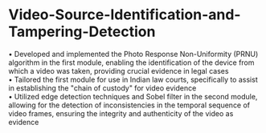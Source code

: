 # Video-Source-Identification-and-Tampering-Detection

• Developed and implemented the Photo Response Non-Uniformity (PRNU) algorithm in the first module, enabling the identification of the device from which a video was taken, providing crucial evidence in legal cases
<br />
• Tailored the first module for use in Indian law courts, specifically to assist in establishing the "chain of custody" for video evidence
<br />
• Utilized edge detection techniques and Sobel filter in the second module, allowing for the detection of inconsistencies in the temporal sequence of video frames, ensuring the integrity and authenticity of the video as evidence
